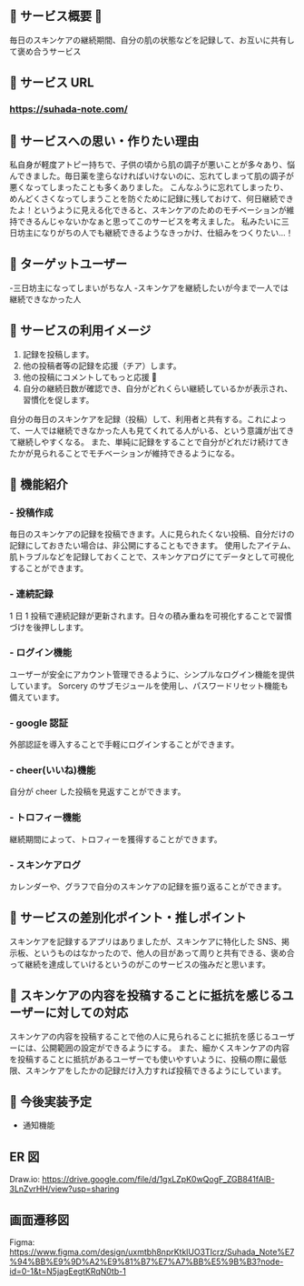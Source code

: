 ## 🫧 サービス概要 🫧

毎日のスキンケアの継続期間、自分の肌の状態などを記録して、お互いに共有して褒め合うサービス

## 🫧 サービス URL

### https://suhada-note.com/

## 🫧 サービスへの思い・作りたい理由

私自身が軽度アトピー持ちで、子供の頃から肌の調子が悪いことが多々あり、悩んできました。毎日薬を塗らなければいけないのに、忘れてしまって肌の調子が悪くなってしまったことも多くありました。
こんなふうに忘れてしまったり、めんどくさくなってしまうことを防ぐために記録に残しておけて、何日継続できたよ！というように見える化できると、スキンケアのためのモチベーションが維持できるんじゃないかなぁと思ってこのサービスを考えました。
私みたいに三日坊主になりがちの人でも継続できるようなきっかけ、仕組みをつくりたい...！

## 🫧 ターゲットユーザー

-三日坊主になってしまいがちな人 -スキンケアを継続したいが今まで一人では継続できなかった人

## 🫧 サービスの利用イメージ

1. 記録を投稿します。
2. 他の投稿者等の記録を応援（チア）します。
3. 他の投稿にコメントしてもっと応援 📣
4. 自分の継続日数が確認でき、自分がどれくらい継続しているかが表示され、習慣化を促します。

自分の毎日のスキンケアを記録（投稿）して、利用者と共有する。これによって、一人では継続できなかった人も見てくれてる人がいる、という意識が出てきて継続しやすくなる。
また、単純に記録をすることで自分がどれだけ続けてきたかが見られることでモチベーションが維持できるようになる。

## 🫧 機能紹介

### - 投稿作成

毎日のスキンケアの記録を投稿できます。人に見られたくない投稿、自分だけの記録にしておきたい場合は、非公開にすることもできます。
使用したアイテム、肌トラブルなどを記録しておくことで、スキンケアログにてデータとして可視化することができます。

### - 連続記録

1 日 1 投稿で連続記録が更新されます。日々の積み重ねを可視化することで習慣づけを後押しします。

### - ログイン機能

ユーザーが安全にアカウント管理できるように、シンプルなログイン機能を提供しています。
Sorcery のサブモジュールを使用し、パスワードリセット機能も備えています。

### - google 認証

外部認証を導入することで手軽にログインすることができます。

### - cheer(いいね)機能

自分が cheer した投稿を見返すことができます。

### - トロフィー機能

継続期間によって、トロフィーを獲得することができます。

### - スキンケアログ

カレンダーや、グラフで自分のスキンケアの記録を振り返ることができます。

## 🫧 サービスの差別化ポイント・推しポイント

スキンケアを記録するアプリはありましたが、スキンケアに特化した SNS、掲示板、というものはなかったので、他人の目があって周りと共有できる、褒め合って継続を達成していけるというのがこのサービスの強みだと思います。

## 🫧 スキンケアの内容を投稿することに抵抗を感じるユーザーに対しての対応

スキンケアの内容を投稿することで他の人に見られることに抵抗を感じるユーザーには、公開範囲の設定ができるようにする。
また、細かくスキンケアの内容を投稿することに抵抗があるユーザーでも使いやすいように、投稿の際に最低限、スキンケアをしたかの記録だけ入力すれば投稿できるようにしています。

## 🫧 今後実装予定

- 通知機能

## ER 図

Draw.io: https://drive.google.com/file/d/1gxLZpK0wQogF_ZGB841fAlB-3LnZvrHH/view?usp=sharing

## 画面遷移図

Figma: https://www.figma.com/design/uxmtbh8nprKtklUO3TIcrz/Suhada_Note%E7%94%BB%E9%9D%A2%E9%81%B7%E7%A7%BB%E5%9B%B3?node-id=0-1&t=N5jagEegtKRqN0tb-1
